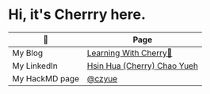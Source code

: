 # Hi, it's Cherrry here.

| 🍒 | Page |
| --- | --- |
| My Blog | [Learning With Cherry🍒](https://cherrychaoyueh.vercel.app/) |
|My LinkedIn|[Hsin Hua (Cherry) Chao Yueh](https://www.linkedin.com/in/hsin-hua-chao-yueh-437688193/)|
|My HackMD page| [@czyue](https://hackmd.io/@czyue)|

